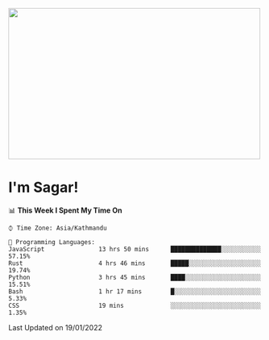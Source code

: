 
<img src="https://media.giphy.com/media/3ornk57KwDXf81rjWM/giphy.gif" width="500" height="300" frameBorder="0" class="giphy-embed" allowFullScreen></img>

#   I'm Sagar!

<!--START_SECTION:waka-->
📊 **This Week I Spent My Time On** 

```text
⌚︎ Time Zone: Asia/Kathmandu

💬 Programming Languages: 
JavaScript               13 hrs 50 mins      ██████████████░░░░░░░░░░░   57.15% 
Rust                     4 hrs 46 mins       █████░░░░░░░░░░░░░░░░░░░░   19.74% 
Python                   3 hrs 45 mins       ████░░░░░░░░░░░░░░░░░░░░░   15.51% 
Bash                     1 hr 17 mins        █░░░░░░░░░░░░░░░░░░░░░░░░   5.33% 
CSS                      19 mins             ░░░░░░░░░░░░░░░░░░░░░░░░░   1.35%

```


 Last Updated on 19/01/2022
<!--END_SECTION:waka-->
